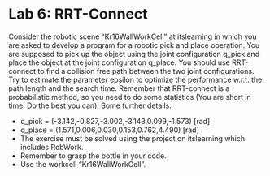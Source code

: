 # Lab 6: RRT-Connect

Consider the robotic scene “Kr16WallWorkCell” at itslearning in which you are asked to develop a
program for a robotic pick and place operation. You are supposed to pick up the object using the joint
configuration q_pick and place the object at the joint configuration q_place. You should use
RRT-connect to find a collision free path between the two joint configurations. Try to estimate the
parameter epsilon to optimize the performance w.r.t. the path length and the search time. Remember
that RRT-connect is a probabilistic method, so you need to do some statistics (You are short in time. Do the
best you can).
Some further details:

- q_pick = (-3.142,-0.827,-3.002,-3.143,0.099,-1.573) [rad]
- q_place = (1.571,0.006,0.030,0.153,0.762,4.490) [rad]
- The exercise must be solved using the project on itslearning which includes RobWork.
- Remember to grasp the bottle in your code.
- Use the workcell “Kr16WallWorkCell”.